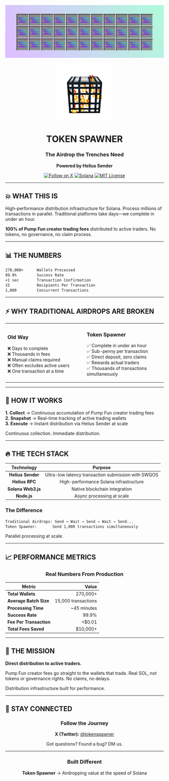 ![Token Spawner Banner](assets/banner.jpg)

<div align="center">
  <img src="assets/logo.PNG" alt="Token Spawner" width="180"/>
  
  # TOKEN SPAWNER
  
  ### The Airdrop the Trenches Need
  
  **Powered by Helius Sender**
  
  [![Follow on X](https://img.shields.io/badge/Follow-@tokenspawner-1DA1F2?style=for-the-badge&logo=x&logoColor=white)](https://x.com/tokenspawner)
  [![Solana](https://img.shields.io/badge/Solana-Built_on-14F195?style=for-the-badge&logo=solana&logoColor=black)](https://solana.com)
  [![MIT License](https://img.shields.io/badge/License-MIT-green.svg?style=for-the-badge)](LICENSE)
  
</div>

---

## 💥 WHAT THIS IS

High-performance distribution infrastructure for Solana. Process millions of transactions in parallel. Traditional platforms take days—we complete in under an hour.

**100% of Pump Fun creator trading fees** distributed to active traders. No tokens, no governance, no claim process.

---

## 📊 THE NUMBERS

```
270,000+      Wallets Processed
99.9%         Success Rate
<1 sec        Transaction Confirmation
15            Recipients Per Transaction
1,000         Concurrent Transactions
```

---

## ⚡ WHY TRADITIONAL AIRDROPS ARE BROKEN

<table>
<tr>
<td width="50%">

### Old Way
❌ Days to complete  
❌ Thousands in fees  
❌ Manual claims required  
❌ Often excludes active users  
❌ One transaction at a time  

</td>
<td width="50%">

### Token Spawner
✅ Complete in under an hour  
✅ Sub-penny per transaction  
✅ Direct deposit, zero claims  
✅ Rewards actual traders  
✅ Thousands of transactions simultaneously  

</td>
</tr>
</table>

---

## 🎯 HOW IT WORKS

**1. Collect** → Continuous accumulation of Pump Fun creator trading fees  
**2. Snapshot** → Real-time tracking of active trading wallets  
**3. Execute** → Instant distribution via Helius Sender at scale  

Continuous collection. Immediate distribution.

---

## 🔥 THE TECH STACK

<div align="center">

| Technology | Purpose |
|:----------:|:-------:|
| **Helius Sender** | Ultra-low latency transaction submission with SWQOS |
| **Helius RPC** | High-performance Solana infrastructure |
| **Solana Web3.js** | Native blockchain integration |
| **Node.js** | Async processing at scale |

</div>

### The Difference

```
Traditional Airdrops: Send → Wait → Send → Wait → Send...
Token Spawner:       Send 1,000 transactions simultaneously
```

Parallel processing at scale.

---

## 📈 PERFORMANCE METRICS

<div align="center">

### Real Numbers From Production

| Metric | Value |
|--------|------:|
| **Total Wallets** | 270,000+ |
| **Average Batch Size** | 15,000 transactions |
| **Processing Time** | ~45 minutes |
| **Success Rate** | 99.9% |
| **Fee Per Transaction** | <$0.01 |
| **Total Fees Saved** | $10,000+ |

</div>

---

## 🚀 THE MISSION

**Direct distribution to active traders.**

Pump Fun creator fees go straight to the wallets that trade. Real SOL, not tokens or governance rights. No claims, no delays.

Distribution infrastructure built for performance.

---

## 🔗 STAY CONNECTED

<div align="center">
  
### Follow the Journey

**X (Twitter):** [@tokenspawner](https://x.com/tokenspawner)

Got questions? Found a bug? DM us.

</div>

---

<div align="center">
  
### Built Different
  
**Token Spawner** → Airdropping value at the speed of Solana

</div>
